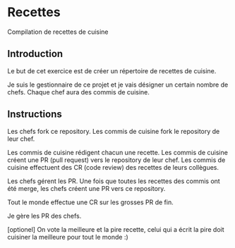 # Recettes
Compilation de recettes de cuisine

## Introduction
Le but de cet exercice est de créer un répertoire de recettes de cuisine.

Je suis le gestionnaire de ce projet et je vais désigner un certain nombre de chefs.
Chaque chef aura des commis de cuisine.

## Instructions
Les chefs fork ce repository.
Les commis de cuisine fork le repository de leur chef.

Les commis de cuisine rédigent chacun une recette.
Les commis de cuisine créent une PR (pull request) vers le repository de leur chef.
Les commis de cuisine effectuent des CR (code review) des recettes de leurs collègues.

Les chefs gérent les PR.
Une fois que toutes les recettes des commis ont été merge, les chefs créent une PR vers ce repository.

Tout le monde effectue une CR sur les grosses PR de fin.

Je gère les PR des chefs.

[optionel]
On vote la meilleure et la pire recette, celui qui a écrit la pire doit cuisiner la meilleure pour tout le monde :)
